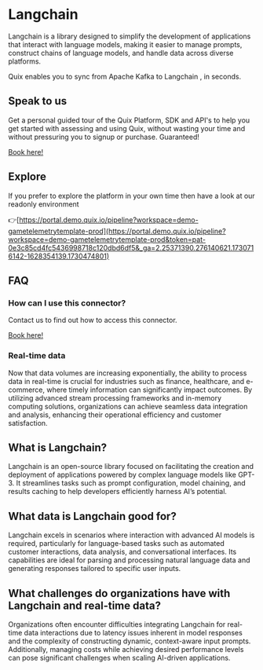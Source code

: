 <!--[tech-name]-->
# Langchain

<!--[ai-blurb-about-tech]-->
Langchain is a library designed to simplify the development of applications that interact with language models, making it easier to manage prompts, construct chains of language models, and handle data across diverse platforms.

Quix enables you to sync from Apache Kafka <span id="to_or_from">to</span> <span id="techname">Langchain</span> , in seconds.

## Speak to us

Get a personal guided tour of the Quix Platform, SDK and API's to help you get started with assessing and using Quix, without wasting your time and without pressuring you to signup or purchase. Guaranteed!

[Book here!](https://share.hsforms.com/1iW0TmZzKQMChk0lxd_tGiw4yjw2?__hstc=175542013.19c333c2ae8002be5fbc6a17a447e442.1730474801833.1730474801833.1730716142494.2&__hssc=175542013.2.1730716142494&__hsfp=3927774151)

## Explore

If you prefer to explore the platform in your own time then have a look at our readonly environment

👉[https://portal.demo.quix.io/pipeline?workspace=demo-gametelemetrytemplate-prod](https://portal.demo.quix.io/pipeline?workspace=demo-gametelemetrytemplate-prod&token=pat-0e3c85cd4fc5436998718c120dbd6df5&_ga=2.25371390.276140621.1730716142-1628354139.1730474801)

## FAQ 

### How can I use this connector?

Contact us to find out how to access this connector.

[Book here!](https://share.hsforms.com/1iW0TmZzKQMChk0lxd_tGiw4yjw2?__hstc=175542013.19c333c2ae8002be5fbc6a17a447e442.1730474801833.1730474801833.1730716142494.2&__hssc=175542013.2.1730716142494&__hsfp=3927774151)

### Real-time data

Now that data volumes are increasing exponentially, the ability to process data in real-time is crucial for industries such as finance, healthcare, and e-commerce, where timely information can significantly impact outcomes. By utilizing advanced stream processing frameworks and in-memory computing solutions, organizations can achieve seamless data integration and analysis, enhancing their operational efficiency and customer satisfaction.

## What is <span id="techname">Langchain</span>?

<!--[tech-seo-text]-->
Langchain is an open-source library focused on facilitating the creation and deployment of applications powered by complex language models like GPT-3. It streamlines tasks such as prompt configuration, model chaining, and results caching to help developers efficiently harness AI’s potential.

## What data is <span id="techname">Langchain</span> good for?

<!--[tech-data-seo-text]-->
Langchain excels in scenarios where interaction with advanced AI models is required, particularly for language-based tasks such as automated customer interactions, data analysis, and conversational interfaces. Its capabilities are ideal for parsing and processing natural language data and generating responses tailored to specific user inputs.

## What challenges do organizations have with <span id="techname">Langchain</span> and real-time data?

<!--[tech-challenges-seo-text]-->
Organizations often encounter difficulties integrating Langchain for real-time data interactions due to latency issues inherent in model responses and the complexity of constructing dynamic, context-aware input prompts. Additionally, managing costs while achieving desired performance levels can pose significant challenges when scaling AI-driven applications.